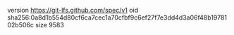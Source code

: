 version https://git-lfs.github.com/spec/v1
oid sha256:0a8d1b554d80cf6ca7cec1a70cfbf9c6ef27f7e3dd4d3a06f48b1978102b506c
size 9583
